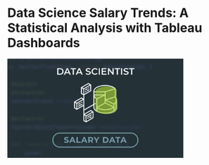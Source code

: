 # Data Science Salary Trends: A Statistical Analysis with Tableau Dashboards

<img src="https://github.com/SaifurUnitec/Data_Science_Salary_Trends_A_Statistical_Analysis_with_Tableau_Dashboards/blob/my-new-branch/D1.jpg?raw=true" alt="Image Description" width="400"/>

